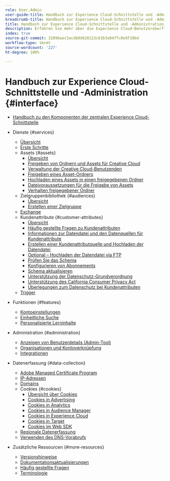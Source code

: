 ```yaml
---
role: User,Admin
user-guide-title: Handbuch zur Experience Cloud-Schnittstelle und -Administration
breadcrumb-title: Handbuch zur Experience Cloud-Schnittstelle und -Administration
title: Handbuch zur Experience Cloud-Schnittstelle und -Administration
description: Erfahren Sie mehr über die Experience Cloud-Benutzeroberfläche und die Voreinstellungen für Benutzerkonten. Erfahren Sie, wie Sie nach Geschäftsobjekten suchen sowie Benutzer und Produkte verwalten. Konfigurieren Sie Kundenattribute, die Zielgruppenbibliothek sowie Cookies und geben Sie Experience Cloud-Assets frei.
index: true
source-git-commit: 32096aec3acd8dd628123c63b3e047fc0e9f10bd
workflow-type: tm+mt
source-wordcount: '227'
ht-degree: 100%

---
```



# Handbuch zur Experience Cloud-Schnittstelle und -Administration {#interface}

+ [Handbuch zu den Komponenten der zentralen Experience Cloud-Schnittstelle](experience-cloud.md)

+ Dienste {#services}
   + [Übersicht](services/overview.md)
   + [Erste Schritte](services/getting-started.md)
   + Assets {#assets}
      + [Übersicht](services/assets/experience-cloud-assets.md)
      + [Freigeben von Ordnern und Assets für Creative Cloud](services/assets/creative-cloud.md)
      + [Verwaltung der Creative Cloud-Benutzenden](services/assets/manage-cc-users.md)
      + [Freigeben eines Asset-Ordners](services/assets/share.md)
      + [Hochladen eines Assets in einen freigegebenen Ordner](services/assets/upload.md)
      + [Dateivoraussetzungen für die Freigabe von Assets](services/assets/file-reqs.md)
      + [Verhalten freigegebener Ordner](services/assets/behavior.md)
   + Zielgruppenbibliothek {#audiences}
      + [Übersicht](services/audiences/overview.md)
      + [Erstellen einer Zielgruppe](services/audiences/create.md)
   + [Exchange](services/exchange.md)
   + Kundenattribute {#customer-attributes}
      + [Übersicht](services/customer-attributes/attributes.md)
      + [Häufig gestellte Fragen zu Kundenattributen](services/customer-attributes/faq-crs.md)
      + [Informationen zur Datendatei und den Datenquellen für Kundenattribute](services/customer-attributes/crs-data-file.md)
      + [Erstellen einer Kundenattributquelle und Hochladen der Datendatei](services/customer-attributes/t-crs-usecase.md)
      + [Optional – Hochladen der Datendatei via FTP](services/customer-attributes/t-upload-attributes-ftp.md)
      + [Prüfen Sie das Schema](services/customer-attributes/validate-schema.md)
      + [Konfigurieren von Abonnements](services/customer-attributes/subscription.md)
      + [Schema aktualisieren](services/customer-attributes/t-update-schema.md)
      + [Unterstützung der Datenschutz-Grundverordnung](services/customer-attributes/gdpr.md)
      + [Unterstützung des California Consumer Privacy Act](services/customer-attributes/ccpa.md)
      + [Überlegungen zum Datenschutz bei Kundenattributen](services/customer-attributes/privacy-mac.md)
   + [Trigger](services/triggers.md)

+ Funktionen {#features}
   + [Kontoeinstellungen](features/account-preferences.md)
   + [Einheitliche Suche](features/search.md)
   + [Personalisierte Lerninhalte](features/personalized-learning.md)

+ Administration {#administration}
   + [Anzeigen von Benutzerdetails (Admin-Tool)](administration/admin-tool-experience-cloud.md)
   + [Organisationen und Kontoverknüpfung](administration/organizations.md)
   + [Integrationen](administration/integrations.md)

+ Datenerfassung {#data-collection}
   + [Adobe Managed Certificate Program](data-collection/adobe-managed-cert.md)
   + [IP-Adressen](data-collection/ip-addresses.md)
   + [Domains](data-collection/domains.md)
   + Cookies {#cookies}
      + [Übersicht über Cookies](data-collection/cookies/overview.md)
      + [Cookies in Advertising](data-collection/cookies/advertising.md)
      + [Cookies in Analytics](data-collection/cookies/analytics.md)
      + [Cookies in Audience Manager](data-collection/cookies/audience-manager.md)
      + [Cookies in Experience Cloud](data-collection/cookies/experience-cloud.md)
      + [Cookies in Target](data-collection/cookies/target.md)
      + [Cookies im Web SDK](data-collection/cookies/web-sdk.md)
   + [Regionale Datenerfassung](data-collection/rdc.md)
   + [Verwenden des DNS-Vorabrufs](data-collection/dns-prefetch.md)

+ Zusätzliche Ressourcen {#more-resources}
   + [Versionshinweise](more-resources/release-notes.md)
   + [Dokumentationsaktualisierungen](more-resources/doc-updates.md)
   + [Häufig gestellte Fragen](more-resources/faq.md)
   + [Terminologie](more-resources/terms.md)

